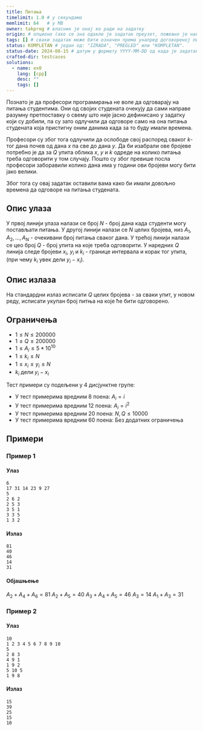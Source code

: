 ```yaml
---
title: Питања
timelimit: 1.0 # у секундама
memlimit: 64   # y MB
owner: takprog # власник је онај ко ради на задатку
origin: # опционо (ако се зна одакле је задатак преузет, пожељно је навести извор)
tags: [] # сваки задатак може бити означен према унапред договореној листи ознака
status: KOMPLETAN # један од: "IZRADA", "PREGLED" или "KOMPLETAN".
status-date: 2024-08-15 # датум у формату YYYY-MM-DD од када је задатак у наведеном статусу
crafted-dir: testcases
solutions:
  - name: ex0
    lang: [cpp]
    desc: ""
    tags: []
---
```


Познато је да професори програмирања не воле да одговарају на питања студентима. Они од својих студената очекују да сами направе разумну претпоставку о свему што није јасно дефинисано у задатку који су добили, па су зато одлучили да одговоре само на она питања студената која пристигну оним данима када за то буду имали времена.

Професори су због тога одлучили да ослободе свој распоред сваког $k$-тог дана почев од дана $x$ па све до дана $y$. Да би изабрали ове бројеве потребно је да за $Q$ упита облика $x$, $y$ и $k$ одреде на колико питања треба одговорити у том случају. Пошто су због превише посла професори заборавили колико дана има у години ови бројеви могу бити јако велики.

Због тога су овај задатак оставили вама како би имали довољно времена да одговоре на питања студената.

## Опис улаза

У првој линији улаза налази се број $N$ - број дана када студенти могу постављати питања. У другој линији налази се $N$ целих бројева, низ $A_{1},A_{2},\ldots,A_{N}$ - очекивани број питања сваког дана. У трећој линији налази се цео број $Q$ - број упита на које треба одговорити. У наредних $Q$ линија следе бројеви $x_{i}$, $y_{i}$ и $k_{i}$ - границе интервала и корак тог упита, (при чему $k_{i}$ увек дели $y_{i}-x_{i}$).

## Опис излаза

На стандардни излаз исписати $Q$ целих бројева - за сваки упит, у новом
реду, исписати укупан број питња на које ће бити одговорено.

## Ограничења

-   $1 \leq N \leq 200000$
-   $1 \leq Q \leq 200000$
-   $1 \leq A_{i} \leq 5*10^{10}$
-   $1 \leq k_{i} \leq N$
-   $1 \leq x_{i} \leq y_{i} \leq N$
-   $k_{i}$ дели $y_{i}-x_{i}$

Тест примери су подељени у $4$ дисјунктне групе:

-   У тест примерима вредним $8$ поена: $A_{i}=i$
-   У тест примерима вредним $12$ поена: $A_{i}=i^2$
-   У тест примерима вредним $20$ поена: $N,Q \leq 10000$
-   У тест примерима вредним $60$ поена: Без додатних ограничења


## Примери

### Пример 1
#### Улаз

~~~
6
17 31 14 23 9 27
5
2 6 2
2 5 3
3 5 1
3 3 5
1 3 2
~~~
#### Излаз

~~~
81
40
46
14
31
~~~
#### Објашњење

$A_2 + A_4 + A_6 = 81$
$A_2 + A_5 = 40$
$A_ 3 + A_4 + A_5 = 46$
$A_3 = 14$
$A_1 + A_3 = 31$

### Пример 2
#### Улаз

~~~
10
1 2 3 4 5 6 7 8 9 10
5
2 8 3
4 9 1
1 9 2
5 10 5
1 9 8
~~~
#### Излаз

~~~
15
39
25
15
10
~~~
